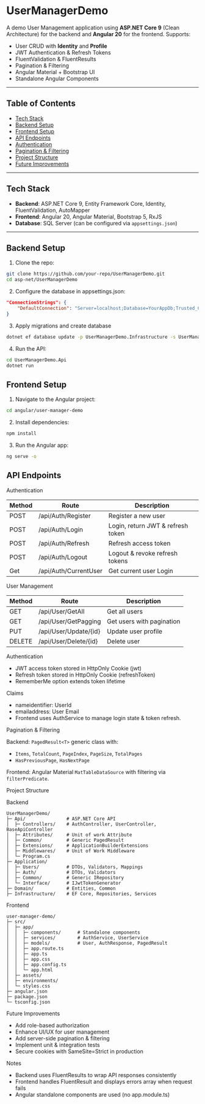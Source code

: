 ﻿# UserManagerDemo

A demo User Management application using **ASP.NET Core 9** (Clean Architecture) for the backend and **Angular 20** for the frontend. Supports:

- User CRUD with **Identity** and **Profile**  
- JWT Authentication & Refresh Tokens  
- FluentValidation & FluentResults  
- Pagination & Filtering  
- Angular Material + Bootstrap UI  
- Standalone Angular Components  

---

## Table of Contents

- [Tech Stack](#tech-stack)  
- [Backend Setup](#backend-setup)  
- [Frontend Setup](#frontend-setup)  
- [API Endpoints](#api-endpoints)  
- [Authentication](#authentication)  
- [Pagination & Filtering](#pagination--filtering)  
- [Project Structure](#project-structure)  
- [Future Improvements](#future-improvements)  

---

## Tech Stack

- **Backend**: ASP.NET Core 9, Entity Framework Core, Identity, FluentValidation, AutoMapper  
- **Frontend**: Angular 20, Angular Material, Bootstrap 5, RxJS  
- **Database**: SQL Server (can be configured via `appsettings.json`)  

---

## Backend Setup

1. Clone the repo:

```bash
git clone https://github.com/your-repo/UserManagerDemo.git
cd asp-net/UserManagerDemo
```
2. Configure the database in appsettings.json:

```json
"ConnectionStrings": {
	"DefaultConnection": "Server=localhost;Database=YourAppDb;Trusted_Connection=True;TrustServerCertificate=True;"
}
```

3. Apply migrations and create database

```bash
dotnet ef database update -p UserManagerDemo.Infrastructure -s UserManagerDemo.Api
```

4. Run the API:
```bash
cd UserManagerDemo.Api
dotnet run
```

## Frontend Setup

1. Navigate to the Angular project:

```bash
cd angular/user-manager-demo
```
2. Install dependencies:
```bash
npm install
```
3. Run the Angular app:
```bash
ng serve -o
```
## API Endpoints

Authentication

| Method | Route                 | Description                       |
|--------|-----------------------|-----------------------------------|
| POST   | /api/Auth/Register    | Register a new user               |
| POST   | /api/Auth/Login       | Login, return JWT & refresh token |
| POST   | /api/Auth/Refresh     | Refresh access token              |
| POST   | /api/Auth/Logout      | Logout & revoke refresh tokens    |
| Get    | /api/Auth/CurrentUser | Get current user Login            |


User Management

| Method | Route                 | Description               |
| ------ | --------------------- | ------------------------- |
| GET    | /api/User/GetAll      | Get all users             |
| GET    | /api/User/GetPagging  | Get users with pagination |
| PUT    | /api/User/Update/{id} | Update user profile       |
| DELETE | /api/User/Delete/{id} | Delete user               |

Authentication

- JWT access token stored in HttpOnly Cookie (jwt)
- Refresh token stored in HttpOnly Cookie (refreshToken)
- RememberMe option extends token lifetime

Claims

- nameidentifier: UserId
- emailaddress: User Email
- Frontend uses AuthService to manage login state & token refresh.

Pagination & Filtering

Backend: ```PagedResult<T>``` generic class with:
- ```Items```, ```TotalCount```, ```PageIndex```, ```PageSize```, ```TotalPages```
- ```HasPreviousPage```, ```HasNextPage```

Frontend: Angular Material ```MatTableDataSource``` with filtering via ```filterPredicate```.

Project Structure

Backend
```
UserManagerDemo/
├─ Api/               # ASP.NET Core API
│  ├─ Controllers/    # AuthController, UserController, BaseApiController
│  ├─ Attributes/     # Unit of work Attribute
│  ├─ Common/		  # Generic PagedResult
│  ├─ Extensions/     # ApplicationBuilderExtensions
│  ├─ Middlewares/    # Unit of Work Middleware
│  └─ Program.cs
├─ Application/
│  ├─ Users/          # DTOs, Validators, Mappings
│  ├─ Auth/           # DTOs, Validators
│  ├─ Common/         # Generic IRepository 
│  └─ Interface/	  # IJwtTokenGenerator
├─ Domain/            # Entities, Common
├─ Infrastructure/    # EF Core, Repositories, Services

 ```
 Frontend
 ```
 user-manager-demo/
 ├─ src/
 │  ├─ app/
 │  │  ├─ components/      # Standalone components
 │  │  ├─ services/        # AuthService, UserService
 │  │  ├─ models/          # User, AuthResponse, PagedResult
 │  │  ├─ app.route.ts
 │  │  ├─ app.ts
 │  │  ├─ app.css
 │  │  ├─ app.config.ts
 │  │  └─ app.html
 │  ├─ assets/
 │  ├─ environments/
 │  └─ styles.css
 ├─ angular.json
 ├─ package.json
 └─ tsconfig.json

 ```

Future Improvements

- Add role-based authorization
- Enhance UI/UX for user management
- Add server-side pagination & filtering
- Implement unit & integration tests
- Secure cookies with SameSite=Strict in production

Notes

- Backend uses FluentResults to wrap API responses consistently
- Frontend handles FluentResult and displays errors array when request fails
- Angular standalone components are used (no app.module.ts)